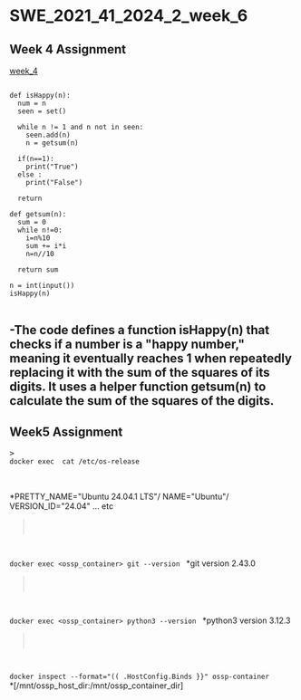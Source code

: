 # SWE_2021_41_2024_2_week_6
## Week 4 Assignment
[week_4](https://github.com/minju0304/SWE_2021_41_2024_2_week4.git)
<pre>
<code>
def isHappy(n):
  num = n
  seen = set()

  while n != 1 and n not in seen:
    seen.add(n)
    n = getsum(n)

  if(n==1):
    print("True")
  else :
    print("False")

  return

def getsum(n):
  sum = 0
  while n!=0:
    i=n%10
    sum += i*i
    n=n//10

  return sum

n = int(input())
isHappy(n)
</code>
</pre>
-The code defines a function isHappy(n) that checks if a number is a "happy number," meaning it eventually reaches 1 when repeatedly replacing it with the sum of the squares of its digits. It uses a helper function getsum(n) to calculate the sum of the squares of the digits.
---
## Week5 Assignment
<pre>
><code>
docker exec <ossp_container> cat /etc/os-release
</code>
  </pre>
*PRETTY_NAME="Ubuntu 24.04.1 LTS"/
NAME="Ubuntu"/
VERSION_ID="24.04" ... etc
><code>
docker exec <ossp_container> git --version
</code>
*git version 2.43.0
><code>
docker exec <ossp_container> python3 --version
</code>
*python3 version 3.12.3
><code>
docker inspect --format="(( .HostConfig.Binds }}" ossp-container 
</code>
*[/mnt/ossp_host_dir:/mnt/ossp_container_dir]
